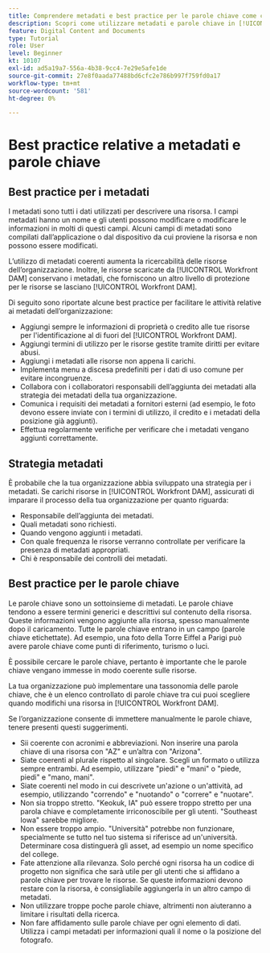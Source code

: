 ```yaml
---
title: Comprendere metadati e best practice per le parole chiave come collaboratore
description: Scopri come utilizzare metadati e parole chiave in [!UICONTROL Workfront DAM] descrivere una risorsa per aumentare la ricercabilità delle risorse dell’organizzazione.
feature: Digital Content and Documents
type: Tutorial
role: User
level: Beginner
kt: 10107
exl-id: ad5a19a7-556a-4b38-9cc4-7e29e5afe1de
source-git-commit: 27e8f0aada77488bd6cfc2e786b997f759fd0a17
workflow-type: tm+mt
source-wordcount: '581'
ht-degree: 0%

---
```


# Best practice relative a metadati e parole chiave

## Best practice per i metadati

I metadati sono tutti i dati utilizzati per descrivere una risorsa. I campi metadati hanno un nome e gli utenti possono modificare o modificare le informazioni in molti di questi campi. Alcuni campi di metadati sono compilati dall’applicazione o dal dispositivo da cui proviene la risorsa e non possono essere modificati.

L’utilizzo di metadati coerenti aumenta la ricercabilità delle risorse dell’organizzazione. Inoltre, le risorse scaricate da [!UICONTROL Workfront DAM] conservano i metadati, che forniscono un altro livello di protezione per le risorse se lasciano [!UICONTROL Workfront DAM].

Di seguito sono riportate alcune best practice per facilitare le attività relative ai metadati dell’organizzazione:

* Aggiungi sempre le informazioni di proprietà o credito alle tue risorse per l&#39;identificazione al di fuori del [!UICONTROL Workfront DAM].
* Aggiungi termini di utilizzo per le risorse gestite tramite diritti per evitare abusi.
* Aggiungi i metadati alle risorse non appena li carichi.
* Implementa menu a discesa predefiniti per i dati di uso comune per evitare incongruenze.
* Collabora con i collaboratori responsabili dell’aggiunta dei metadati alla strategia dei metadati della tua organizzazione.
* Comunica i requisiti dei metadati a fornitori esterni (ad esempio, le foto devono essere inviate con i termini di utilizzo, il credito e i metadati della posizione già aggiunti).
* Effettua regolarmente verifiche per verificare che i metadati vengano aggiunti correttamente.

## Strategia metadati

È probabile che la tua organizzazione abbia sviluppato una strategia per i metadati. Se carichi risorse in [!UICONTROL Workfront DAM], assicurati di imparare il processo della tua organizzazione per quanto riguarda:

* Responsabile dell’aggiunta dei metadati.
* Quali metadati sono richiesti.
* Quando vengono aggiunti i metadati.
* Con quale frequenza le risorse verranno controllate per verificare la presenza di metadati appropriati.
* Chi è responsabile dei controlli dei metadati.

## Best practice per le parole chiave

Le parole chiave sono un sottoinsieme di metadati. Le parole chiave tendono a essere termini generici e descrittivi sul contenuto della risorsa. Queste informazioni vengono aggiunte alla risorsa, spesso manualmente dopo il caricamento. Tutte le parole chiave entrano in un campo (parole chiave etichettate). Ad esempio, una foto della Torre Eiffel a Parigi può avere parole chiave come punti di riferimento, turismo o luci.

È possibile cercare le parole chiave, pertanto è importante che le parole chiave vengano immesse in modo coerente sulle risorse.

La tua organizzazione può implementare una tassonomia delle parole chiave, che è un elenco controllato di parole chiave tra cui puoi scegliere quando modifichi una risorsa in [!UICONTROL Workfront DAM].

Se l’organizzazione consente di immettere manualmente le parole chiave, tenere presenti questi suggerimenti.

* Sii coerente con acronimi e abbreviazioni. Non inserire una parola chiave di una risorsa con &quot;AZ&quot; e un’altra con &quot;Arizona&quot;.
* Siate coerenti al plurale rispetto al singolare. Scegli un formato o utilizza sempre entrambi. Ad esempio, utilizzare &quot;piedi&quot; e &quot;mani&quot; o &quot;piede, piedi&quot; e &quot;mano, mani&quot;.
* Siate coerenti nel modo in cui descrivete un&#39;azione o un&#39;attività, ad esempio, utilizzando &quot;correndo&quot; e &quot;nuotando&quot; o &quot;correre&quot; e &quot;nuotare&quot;.
* Non sia troppo stretto. &quot;Keokuk, IA&quot; può essere troppo stretto per una parola chiave e completamente irriconoscibile per gli utenti. &quot;Southeast Iowa&quot; sarebbe migliore.
* Non essere troppo ampio. &quot;Università&quot; potrebbe non funzionare, specialmente se tutto nel tuo sistema si riferisce ad un&#39;università. Determinare cosa distinguerà gli asset, ad esempio un nome specifico del college.
* Fate attenzione alla rilevanza. Solo perché ogni risorsa ha un codice di progetto non significa che sarà utile per gli utenti che si affidano a parole chiave per trovare le risorse. Se queste informazioni devono restare con la risorsa, è consigliabile aggiungerla in un altro campo di metadati.
* Non utilizzare troppe poche parole chiave, altrimenti non aiuteranno a limitare i risultati della ricerca.
* Non fare affidamento sulle parole chiave per ogni elemento di dati. Utilizza i campi metadati per informazioni quali il nome o la posizione del fotografo.
